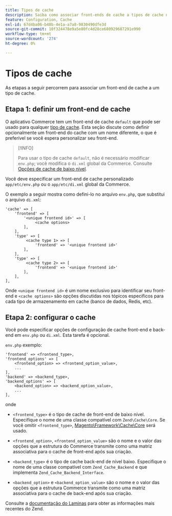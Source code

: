 ```yaml
---
title: Tipos de cache
description: Saiba como associar front-ends de cache a tipos de cache no Adobe Commerce. Descubra as técnicas de configuração e gerenciamento de cache.
feature: Configuration, Cache
exl-id: 67d4ba06-b48b-4e1a-a7a8-9830490dfe3d
source-git-commit: 10f324478e9a5e80fc4d28ce680929687291e990
workflow-type: tm+mt
source-wordcount: '274'
ht-degree: 0%

---
```


# Tipos de cache

As etapas a seguir percorrem para associar um front-end de cache a um tipo de cache.

## Etapa 1: definir um front-end de cache

O aplicativo Commerce tem um front-end de cache `default` que pode ser usado para qualquer [tipo de cache](../cli/manage-cache.md#clean-and-flush-cache-types). Esta seção discute como definir opcionalmente um front-end do cache com um nome diferente, o que é preferível se você espera personalizar seu front-end.

>[!INFO]
>
>Para usar o tipo de cache `default`, não é necessário modificar `env.php`; você modifica o `di.xml` global da Commerce. Consulte [Opções de cache de baixo nível](cache-options.md).

Você deve especificar um front-end de cache personalizado `app/etc/env.php` ou o `app/etc/di.xml` global da Commerce.

O exemplo a seguir mostra como defini-lo no arquivo `env.php`, que substitui o arquivo `di.xml`:

```php?start_inline=1
'cache' => [
    'frontend' => [
        '<unique frontend id>' => [
             <cache options>
        ],
    ],
    'type' => [
         <cache type 1> => [
             'frontend' => '<unique frontend id>'
        ],
    ],
    'type' => [
         <cache type 2> => [
             'frontend' => '<unique frontend id>'
        ],
    ],
],
```

Onde `<unique frontend id>` é um nome exclusivo para identificar seu front-end e `<cache options>` são opções discutidas nos tópicos específicos para cada tipo de armazenamento em cache (banco de dados, Redis, etc).

## Etapa 2: configurar o cache

Você pode especificar opções de configuração de cache front-end e back-end em `env.php` ou `di.xml`. Esta tarefa é opcional.

`env.php` exemplo:

```php?start_inline=1
'frontend' => <frontend_type>,
'frontend_options' => [
    <frontend_option> => <frontend_option_value>,
    ...
],
'backend' => <backend_type>,
'backend_options' => [
    <backend_option> => <backend_option_value>,
    ...
],
```

onde

- `<frontend_type>` é o tipo de cache de front-end de baixo nível. Especifique o nome de uma classe compatível com `Zend\Cache\Core`.
Se você omitir `<frontend_type>`, [Magento\Framework\Cache\Core](https://github.com/magento/magento2/blob/2.4/lib/internal/Magento/Framework/Cache/Core.php) será usado.

- `<frontend_option>`, `<frontend_option_value>` são o nome e o valor das opções que a estrutura do Commerce transmite como uma matriz associativa para o cache de front-end após sua criação.
- `<backend_type>` é o tipo de cache back-end de nível baixo. Especifique o nome de uma classe compatível com `Zend_Cache_Backend` e que implementa `Zend_Cache_Backend_Interface`.
- `<backend_option>` e `<backend_option_value>` são o nome e o valor das opções que a estrutura Commerce transmite como uma matriz associativa para o cache de back-end após sua criação.

Consulte a [documentação do Laminas](https://docs.laminas.dev/) para obter as informações mais recentes do Zend.

